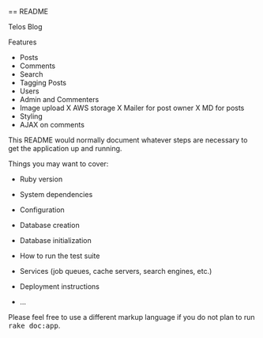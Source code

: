 == README

Telos Blog

Features
- Posts
- Comments
- Search
- Tagging Posts
- Users
- Admin and Commenters
- Image upload
X AWS storage
X Mailer for post owner
X MD for posts
- Styling
- AJAX on comments



This README would normally document whatever steps are necessary to get the
application up and running.

Things you may want to cover:

* Ruby version

* System dependencies

* Configuration

* Database creation

* Database initialization

* How to run the test suite

* Services (job queues, cache servers, search engines, etc.)

* Deployment instructions

* ...


Please feel free to use a different markup language if you do not plan to run
<tt>rake doc:app</tt>.
